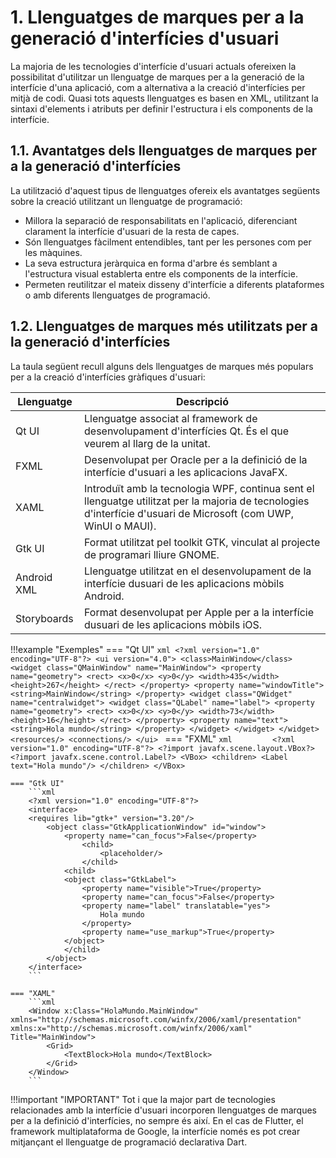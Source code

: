 # 1. Llenguatges de marques per a la generació d'interfícies d'usuari

La majoria de les tecnologies d'interfície d'usuari actuals ofereixen la possibilitat d'utilitzar un llenguatge de marques per a la generació de la interfície d'una aplicació, com a alternativa a la creació d'interfícies per mitjà de codi. Quasi tots aquests llenguatges es basen en XML, utilitzant la sintaxi d'elements i atributs per definir l'estructura i els components de la interfície.  

## 1.1. Avantatges dels llenguatges de marques per a la generació d'interfícies

La utilització d'aquest tipus de llenguatges ofereix els avantatges següents sobre la creació utilitzant un llenguatge de programació:

- Millora la separació de responsabilitats en l'aplicació, diferenciant clarament la interfície d'usuari de la resta de capes.
- Són llenguatges fàcilment entendibles, tant per les persones com per les màquines.
- La seva estructura jeràrquica en forma d'arbre és semblant a l'estructura visual establerta entre els components de la interfície.
- Permeten reutilitzar el mateix disseny d'interfície a diferents plataformes o amb diferents llenguatges de programació.

## 1.2. Llenguatges de marques més utilitzats per a la generació d'interfícies

La taula següent recull alguns dels llenguatges de marques més populars per a la creació d'interfícies gràfiques d'usuari:

| Llenguatge  | Descripció                                                                                                                                                       |
| ----------- | ---------------------------------------------------------------------------------------------------------------------------------------------------------------- |
| Qt UI       | Llenguatge associat al framework de desenvolupament d'interfícies Qt. És el que veurem al llarg de la unitat.                                                    |
| FXML        | Desenvolupat per Oracle per a la definició de la interfície d'usuari a les aplicacions JavaFX.                                                                   |
| XAML        | Introduït amb la tecnologia WPF, continua sent el llenguatge utilitzat per la majoria de tecnologies d'interfície d'usuari de Microsoft (com UWP, WinUI o MAUI). |
| Gtk UI      | Format utilitzat pel toolkit GTK, vinculat al projecte de programari lliure GNOME.                                                                               |
| Android XML | Llenguatge utilitzat en el desenvolupament de la interfície dusuari de les aplicacions mòbils Android.                                                           |
| Storyboards | Format desenvolupat per Apple per a la interfície dusuari de les aplicacions mòbils iOS.                                                                         |

!!!example "Exemples"
    === "Qt UI"
        ```xml
        <?xml version="1.0" encoding="UTF-8"?>
        <ui version="4.0">
            <class>MainWindow</class>
            <widget class="QMainWindow" name="MainWindow">
                <property name="geometry">
                    <rect>
                        <x>0</x>
                        <y>0</y>
                        <width>435</width>
                        <height>267</height>
                    </rect>
                </property>
                <property name="windowTitle">
                    <string>MainWindow</string>
                </property>
                <widget class="QWidget" name="centralwidget">
                    <widget class="QLabel" name="label">
                        <property name="geometry">
                        <rect>
                            <x>0</x>
                            <y>0</y>
                            <width>73</width>
                            <height>16</height>
                        </rect>
                        </property>
                        <property name="text">
                            <string>Hola mundo</string>
                        </property>
                    </widget>
                </widget>
            </widget>
            <resources/>
            <connections/>
        </ui>
        ```
    === "FXML"
        ```xml        
        <?xml version="1.0" encoding="UTF-8"?>
        <?import javafx.scene.layout.VBox?>
        <?import javafx.scene.control.Label?>
        <VBox>
            <children>
                <Label text="Hola mundo"/>
            </children>
        </VBox>
        ```

    === "Gtk UI"
        ```xml
        <?xml version="1.0" encoding="UTF-8"?>
        <interface>
        <requires lib="gtk+" version="3.20"/>
            <object class="GtkApplicationWindow" id="window">
                <property name="can_focus">False</property>
                    <child>
                        <placeholder/>
                    </child>
                <child>
                <object class="GtkLabel">
                    <property name="visible">True</property>
                    <property name="can_focus">False</property>
                    <property name="label" translatable="yes">
                        Hola mundo
                    </property>
                    <property name="use_markup">True</property>
                </object>
                </child>
            </object>
        </interface>
        ```

    === "XAML"
        ```xml
        <Window x:Class="HolaMundo.MainWindow" xmlns="http://schemas.microsoft.com/winfx/2006/xaml/presentation" xmlns:x="http://schemas.microsoft.com/winfx/2006/xaml" Title="MainWindow">
            <Grid>
                <TextBlock>Hola mundo</TextBlock>
            </Grid>
        </Window>
        ```

!!!important "IMPORTANT"
    Tot i que la major part de tecnologies relacionades amb la interfície d'usuari incorporen llenguatges de marques per a la definició d'interfícies, no sempre és així. En el cas de Flutter, el framework multiplataforma de Google, la interfície només es pot crear mitjançant el llenguatge de programació declarativa Dart.